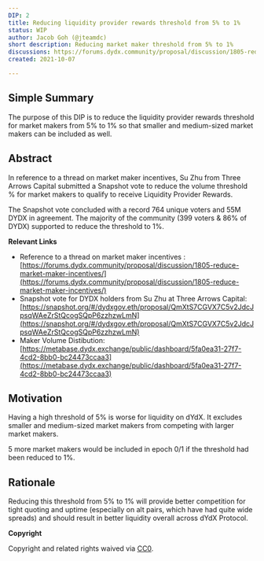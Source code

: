 ```yaml
---
DIP: 2
title: Reducing liquidity provider rewards threshold from 5% to 1%
status: WIP
author: Jacob Goh (@jteamdc)
short description: Reducing market maker threshold from 5% to 1%
discussions: https://forums.dydx.community/proposal/discussion/1805-reduce-market-maker-incentives/
created: 2021-10-07

---
```


## Simple Summary
The purpose of this DIP is to reduce the liquidity provider rewards threshold for market makers from 5% to 1% so that smaller and medium-sized market makers can be included as well.

## Abstract

In reference to a thread on market maker incentives, Su Zhu from Three Arrows Capital submitted a Snapshot vote to reduce the volume threshold % for market makers to qualify to receive Liquidity Provider Rewards. 

The Snapshot vote concluded with a record 764 unique voters and 55M DYDX in agreement. The majority of the community (399 voters & 86% of DYDX) supported to reduce the threshold to 1%.



**Relevant Links**


* Reference to a thread on market maker incentives :[https://forums.dydx.community/proposal/discussion/1805-reduce-market-maker-incentives/](https://forums.dydx.community/proposal/discussion/1805-reduce-market-maker-incentives/)
* Snapshot vote for DYDX holders from Su Zhu at Three Arrows Capital: [https://snapshot.org/#/dydxgov.eth/proposal/QmXtS7CGVX7C5v2JdcJpsqWAeZrStQcogSQpP6zzhzwLmN](https://snapshot.org/#/dydxgov.eth/proposal/QmXtS7CGVX7C5v2JdcJpsqWAeZrStQcogSQpP6zzhzwLmN)
* Maker Volume Distibution: [https://metabase.dydx.exchange/public/dashboard/5fa0ea31-27f7-4cd2-8bb0-bc24473ccaa3](https://metabase.dydx.exchange/public/dashboard/5fa0ea31-27f7-4cd2-8bb0-bc24473ccaa3)


## Motivation

Having a high threshold of 5% is worse for liquidity on dYdX. It excludes smaller and medium-sized market makers from competing with larger market makers. 

5 more market makers would be included in epoch 0/1 if the threshold had been reduced to 1%.




## Rationale

 Reducing this threshold from 5% to 1% will provide better competition for tight quoting and uptime (especially on alt pairs, which have had quite wide spreads) and should result in better liquidity overall across dYdX Protocol. 

**Copyright**

Copyright and related rights waived via [CC0](https://creativecommons.org/publicdomain/zero/1.0/).

